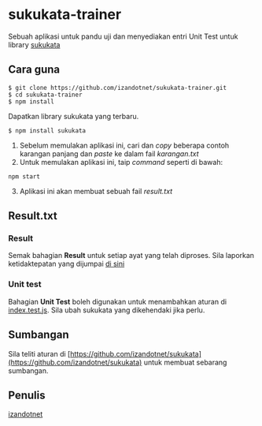 # sukukata-trainer
Sebuah aplikasi untuk pandu uji dan menyediakan entri Unit Test untuk library [sukukata](https://github.com/izandotnet/sukukata/)

## Cara guna
```
$ git clone https://github.com/izandotnet/sukukata-trainer.git
$ cd sukukata-trainer
$ npm install
```
Dapatkan library sukukata yang terbaru.
```
$ npm install sukukata
```
1. Sebelum memulakan aplikasi ini, cari dan *copy* beberapa contoh karangan panjang dan *paste* ke dalam fail *karangan.txt*
2. Untuk memulakan aplikasi ini, taip *command* seperti di bawah:

```
npm start
```
3. Aplikasi ini akan membuat sebuah fail *result.txt*

## Result.txt
### Result
Semak bahagian <b>Result</b> untuk setiap ayat yang telah diproses. Sila laporkan ketidaktepatan yang dijumpai [di sini](https://github.com/izandotnet/sukukata/issues/new)
### Unit test
Bahagian <b>Unit Test</b> boleh digunakan untuk menambahkan aturan di [index.test.js](https://github.com/izandotnet/sukukata/blob/master/__tests__/index.test.js). Sila ubah sukukata yang dikehendaki jika perlu.

## Sumbangan
Sila teliti aturan di [https://github.com/izandotnet/sukukata](https://github.com/izandotnet/sukukata) untuk membuat sebarang sumbangan.

## Penulis
[izandotnet](https://github.com/izandotnet)